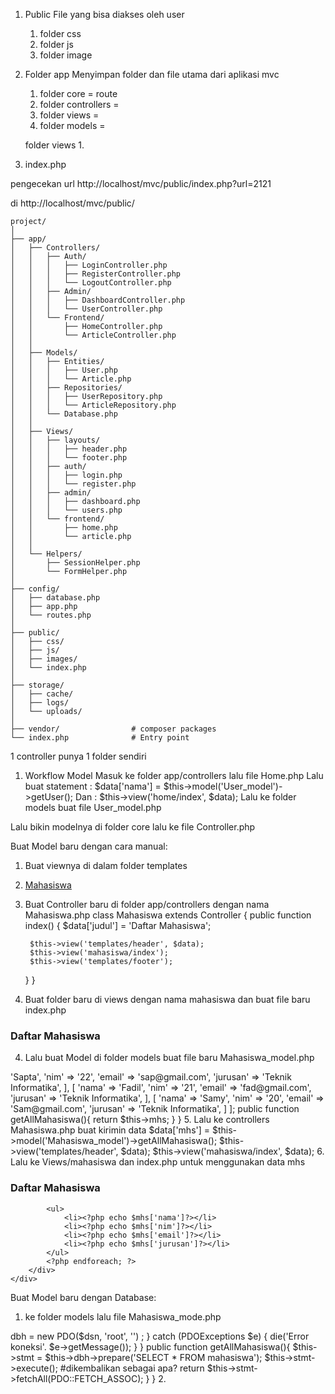 1. Public
File yang bisa diakses oleh user
    1. folder css
    2. folder js
    3. folder image

2. Folder app
Menyimpan folder dan file utama dari aplikasi mvc
    1. folder core = route
    2. folder controllers = 
    3. folder views = 
    4. folder models =

    folder views
        1. 

3. index.php

pengecekan url
http://localhost/mvc/public/index.php?url=2121

di http://localhost/mvc/public/

```plaintext
project/
│
├── app/
│   ├── Controllers/
│   │   ├── Auth/
│   │   │   ├── LoginController.php
│   │   │   ├── RegisterController.php
│   │   │   └── LogoutController.php
│   │   ├── Admin/
│   │   │   ├── DashboardController.php
│   │   │   └── UserController.php
│   │   └── Frontend/
│   │       ├── HomeController.php
│   │       └── ArticleController.php
│   │
│   ├── Models/
│   │   ├── Entities/
│   │   │   ├── User.php
│   │   │   └── Article.php
│   │   ├── Repositories/
│   │   │   ├── UserRepository.php
│   │   │   └── ArticleRepository.php
│   │   └── Database.php
│   │
│   ├── Views/
│   │   ├── layouts/
│   │   │   ├── header.php
│   │   │   └── footer.php
│   │   ├── auth/
│   │   │   ├── login.php
│   │   │   └── register.php
│   │   ├── admin/
│   │   │   ├── dashboard.php
│   │   │   └── users.php
│   │   └── frontend/
│   │       ├── home.php
│   │       └── article.php
│   │
│   └── Helpers/
│       ├── SessionHelper.php
│       └── FormHelper.php
│
├── config/
│   ├── database.php
│   ├── app.php
│   └── routes.php
│
├── public/
│   ├── css/
│   ├── js/
│   ├── images/
│   └── index.php
│
├── storage/
│   ├── cache/
│   ├── logs/
│   └── uploads/
│
├── vendor/                # composer packages
└── index.php              # Entry point

```

1 controller punya 1 folder sendiri


1. Workflow Model
Masuk ke folder app/controllers lalu file Home.php
Lalu buat statement :
        $data['nama'] = $this->model('User_model')->getUser();
Dan :
        $this->view('home/index', $data);
Lalu ke folder models buat file User_model.php

Lalu bikin modelnya di folder core lalu ke file Controller.php 

Buat Model baru dengan cara manual:
1. Buat viewnya di dalam folder templates
        <li class="nav-item">
          <a class="nav-link" href="<?php echo BASEURL; ?>/mahasiswa">Mahasiswa</a>
        </li>

2. Buat Controller baru di folder app/controllers dengan nama Mahasiswa.php
class Mahasiswa extends Controller
{
    public function index() {
        $data['judul'] = 'Daftar Mahasiswa'; 

        $this->view('templates/header', $data);
        $this->view('mahasiswa/index');
        $this->view('templates/footer');
    }
}

3. Buat folder baru di views dengan nama mahasiswa dan buat file baru index.php
<div class="container">
    <div class="row">
        <div class="col-6">
            <h3>Daftar Mahasiswa</h3>
        </div>
    </div>
</div>

4. Lalu buat Model di folder models buat file baru Mahasiswa_model.php
<?php

class Mahasiswa_model
{
    private $mhs = [
        [
            'nama' => 'Sapta',
            'nim' => '22',
            'email' => 'sap@gmail.com',
            'jurusan' => 'Teknik Informatika',
        ], [
            'nama' => 'Fadil',
            'nim' => '21',
            'email' => 'fad@gmail.com',
            'jurusan' => 'Teknik Informatika',
        ], [
            'nama' => 'Samy',
            'nim' => '20',
            'email' => 'Sam@gmail.com',
            'jurusan' => 'Teknik Informatika',
        ]
    ];

    public function getAllMahasiswa(){
        return $this->mhs;
    }

}

5. Lalu ke controllers Mahasiswa.php buat kirimin data
        $data['mhs'] = $this->model('Mahasiswa_model')->getAllMahasiswa();
        $this->view('templates/header', $data);
        $this->view('mahasiswa/index', $data);

6. Lalu ke Views/mahasiswa dan index.php untuk menggunakan data mhs
<div class="container">
    <div class="row">
        <div class="col-6">
            <h3>Daftar Mahasiswa</h3>
            <?php foreach ($data['mhs'] as $mhs) : ?>
            <ul>
                <li><?php echo $mhs['nama']?></li>
                <li><?php echo $mhs['nim']?></li>
                <li><?php echo $mhs['email']?></li>
                <li><?php echo $mhs['jurusan']?></li>
            </ul>
            <?php endforeach; ?>
        </div>
    </div>
</div>

Buat Model baru dengan Database:

1. ke folder models lalu file Mahasiswa_mode.php
<?php

class Mahasiswa_model
{
    private $dbh;
    private $stmt;

    public function __construct(){
        #data source name = diisi dengan koneksi ke PDO
        $dsn = 'mysql:host=localhost;dbname=php_mvc';

        try {
            $this->dbh = new PDO($dsn, 'root', '') ;
        } catch (PDOExceptions $e) {
            die('Error koneksi'. $e->getMessage());
        }
    }

    public function getAllMahasiswa(){
        $this->stmt = $this->dbh->prepare('SELECT * FROM mahasiswa');
        $this->stmt->execute();
        #dikembalikan sebagai apa?
        return $this->stmt->fetchAll(PDO::FETCH_ASSOC);
    }

}

2. 

